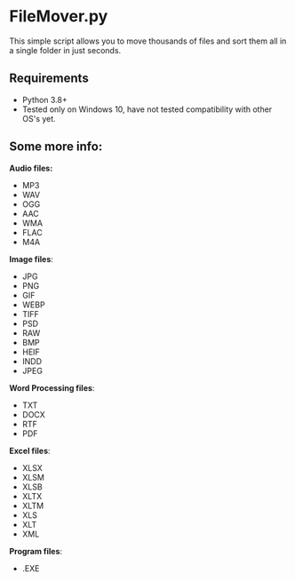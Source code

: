 # FileMover.py
This simple script allows you to move thousands of files and sort them all in a single folder in just seconds. 

## Requirements

- Python 3.8+
- Tested only on Windows 10, have not tested compatibility with other OS's yet.

## Some more info:

**Audio files:**
 - MP3 
 - WAV
 - OGG
 - AAC
 - WMA
 - FLAC
 - M4A

**Image files**:
 - JPG 
 - PNG
 - GIF 
 - WEBP 
 - TIFF 
 - PSD
 - RAW 
 - BMP 
 - HEIF 
 - INDD 
 - JPEG

**Word Processing files**:
 - TXT
 - DOCX
 - RTF
 - PDF
 
 **Excel files**:
- XLSX
- XLSM
- XLSB
- XLTX
- XLTM
- XLS
- XLT
- XML

**Program files**:
- .EXE
 


